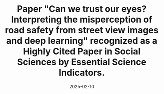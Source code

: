 ---
title: Paper "Can we trust our eyes? Interpreting the misperception of road safety from street view images and deep learning" recognized as a Highly Cited Paper in Social Sciences by Essential Science Indicators.
date: 2025-02-10 
---